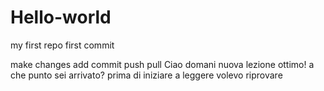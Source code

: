 # Hello-world
my first repo
first commit

make changes
add
commit
push
pull
Ciao
domani nuova lezione
ottimo! a che punto sei arrivato?
prima di iniziare a leggere volevo riprovare
